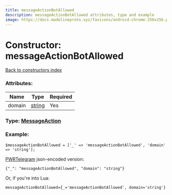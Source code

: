 ```yaml
---
title: messageActionBotAllowed
description: messageActionBotAllowed attributes, type and example
image: https://docs.madelineproto.xyz/favicons/android-chrome-256x256.png
---
```

# Constructor: messageActionBotAllowed  
[Back to constructors index](index.md)



### Attributes:

| Name     |    Type       | Required |
|----------|---------------|----------|
|domain|[string](../types/string.md) | Yes|



### Type: [MessageAction](../types/MessageAction.md)


### Example:

```
$messageActionBotAllowed = ['_' => 'messageActionBotAllowed', 'domain' => 'string'];
```  

[PWRTelegram](https://pwrtelegram.xyz) json-encoded version:

```
{"_": "messageActionBotAllowed", "domain": "string"}
```


Or, if you're into Lua:  


```
messageActionBotAllowed={_='messageActionBotAllowed', domain='string'}

```


